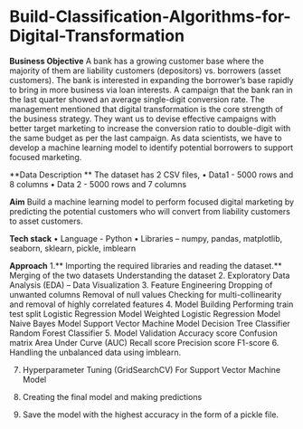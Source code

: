 # Build-Classification-Algorithms-for-Digital-Transformation

**Business Objective**
 A bank has a growing customer base where the majority of them are liability customers (depositors) vs. borrowers (asset customers). The bank is interested in expanding the borrower’s base rapidly to bring in more business via loan interests.
A campaign that the bank ran in the last quarter showed an average single-digit conversion rate. The management mentioned that digital transformation is the core strength of the business strategy. They want us to devise effective campaigns with better target marketing to increase the conversion ratio to double-digit with the same budget as per the last campaign.
As data scientists, we have to develop a machine learning model to identify potential borrowers to support focused marketing.
 
**Data Description **
The dataset has 2 CSV files,
•	Data1 - 5000 rows and 8 columns
•	Data 2 - 5000 rows and 7 columns
 
**Aim**
Build a machine learning model to perform focused digital marketing by predicting the potential customers who will convert from liability customers to asset customers.
 
**Tech stack**
•	Language - Python
•	Libraries – numpy, pandas, matplotlib, seaborn, sklearn, pickle, imblearn
 
**Approach**
1.**	Importing the required libraries and reading the dataset.**
	Merging of the two datasets
	Understanding the dataset
2.	Exploratory Data Analysis (EDA) –
	Data Visualization
3.	Feature Engineering
Dropping of unwanted columns
Removal of null values
Checking for multi-collinearity and removal of highly correlated features
4.	Model Building
Performing train test split
Logistic Regression Model
Weighted Logistic Regression Model
Naive Bayes Model
Support Vector Machine Model
Decision Tree Classifier
Random Forest Classifier
5.	Model Validation
Accuracy score
Confusion matrix
Area Under Curve (AUC)
Recall score
Precision score
F1-score
6.	Handling the unbalanced data using imblearn.

7.	Hyperparameter Tuning (GridSearchCV)
For Support Vector Machine Model
8.	Creating the final model and making predictions

9.	Save the model with the highest accuracy in the form of a pickle file.
